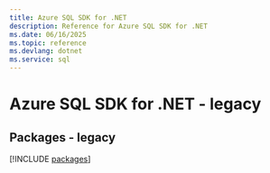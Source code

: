 ```yaml
---
title: Azure SQL SDK for .NET
description: Reference for Azure SQL SDK for .NET
ms.date: 06/16/2025
ms.topic: reference
ms.devlang: dotnet
ms.service: sql
---
```

# Azure SQL SDK for .NET - legacy
## Packages - legacy
[!INCLUDE [packages](sql-index.md)]